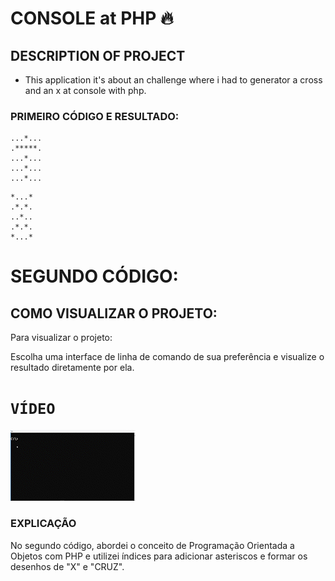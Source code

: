 # CONSOLE at PHP 🔥

## DESCRIPTION OF PROJECT

- This application it's about an challenge where i had to generator a cross and an x at console with php.

### PRIMEIRO CÓDIGO E RESULTADO:

```
...*...
.*****.
...*...
...*...
...*...

```

```
*...*
.*.*.
..*..
.*.*.
*...*

```

# SEGUNDO CÓDIGO:

## COMO VISUALIZAR O PROJETO:

Para visualizar o projeto: 

Escolha uma interface de linha de comando de sua preferência e visualize o resultado diretamente por ela.

# `VÍDEO`

![VIDEO](assets/console.gif)


### EXPLICAÇÃO

No segundo código, abordei o conceito de Programação Orientada a Objetos com PHP e utilizei índices para adicionar asteriscos e formar os desenhos de "X" e "CRUZ".



